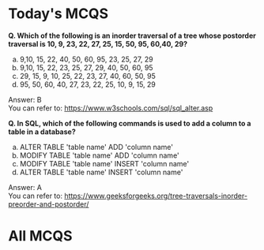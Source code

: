 # Today's MCQS

**Q. Which of the following is an inorder traversal of a tree whose postorder traversal is 10, 9, 23, 22, 27, 25, 15, 50, 95, 60,40, 29?**

<ol type="a">
  <li>9,10, 15, 22, 40, 50, 60, 95, 23, 25, 27, 29</li>
  <li>9,10, 15, 22, 23, 25, 27, 29, 40, 50, 60, 95</li>
  <li>29, 15, 9, 10, 25, 22, 23, 27, 40, 60, 50, 95</li>
  <li>95, 50, 60, 40, 27, 23, 22, 25, 10, 9, 15, 29</li>
</ol>

Answer: B <br/>You can refer to: https://www.w3schools.com/sql/sql_alter.asp

**Q. In SQL, which of the following commands is used to add a column to a table in a database?**

<ol type="a">
  <li>ALTER TABLE 'table name' ADD 'column name'</li>
  <li>MODIFY TABLE 'table name' ADD 'column name'</li>
  <li>MODIFY TABLE 'table name' INSERT 'column name'</li>
  <li>ALTER TABLE 'table name' INSERT 'column name'</li>
</ol>

Answer: A <br/>You can refer to: https://www.geeksforgeeks.org/tree-traversals-inorder-preorder-and-postorder/

# All MCQS
